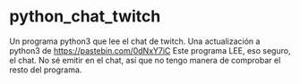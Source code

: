 # python_chat_twitch
Un programa python3 que lee el chat de twitch.
Una actualización a python3 de https://pastebin.com/0dNxY7iC
Este programa LEE, eso seguro, el chat. No sé emitir en el chat, así que no tengo manera de comprobar el resto del programa.

